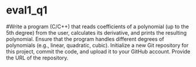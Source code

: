 # eval1_q1
#Write a program (C/C++) that reads coefficients of a polynomial (up to the 5th degree) from the user, calculates its derivative, and prints the resulting polynomial. Ensure that the program handles different degrees of polynomials (e.g., linear, quadratic, cubic). Initialize a new Git repository for this project, commit the code, and upload it to your GitHub account. Provide the URL of the repository.

